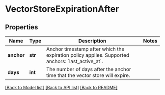 # VectorStoreExpirationAfter

## Properties
Name | Type | Description | Notes
------------ | ------------- | ------------- | -------------
**anchor** | **str** | Anchor timestamp after which the expiration policy applies. Supported anchors: &#x60;last_active_at&#x60;. | 
**days** | **int** | The number of days after the anchor time that the vector store will expire. | 

[[Back to Model list]](../README.md#documentation-for-models) [[Back to API list]](../README.md#documentation-for-api-endpoints) [[Back to README]](../README.md)

